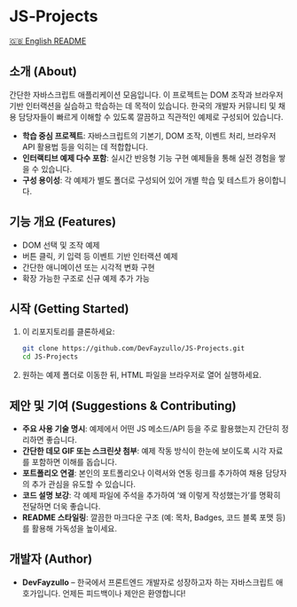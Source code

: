# JS‑Projects

[🇬🇧 English README](./README.md)

## 소개 (About)

간단한 자바스크립트 애플리케이션 모음입니다. 이 프로젝트는 DOM 조작과 브라우저 기반 인터랙션을 실습하고 학습하는 데 목적이 있습니다. 한국의 개발자 커뮤니티 및 채용 담당자들이 빠르게 이해할 수 있도록 깔끔하고 직관적인 예제로 구성되어 있습니다.

- **학습 중심 프로젝트**: 자바스크립트의 기본기, DOM 조작, 이벤트 처리, 브라우저 API 활용법 등을 익히는 데 적합합니다.
- **인터랙티브 예제 다수 포함**: 실시간 반응형 기능 구현 예제들을 통해 실전 경험을 쌓을 수 있습니다.
- **구성 용이성**: 각 예제가 별도 폴더로 구성되어 있어 개별 학습 및 테스트가 용이합니다.

## 기능 개요 (Features)

- DOM 선택 및 조작 예제
- 버튼 클릭, 키 입력 등 이벤트 기반 인터랙션 예제
- 간단한 애니메이션 또는 시각적 변화 구현
- 확장 가능한 구조로 신규 예제 추가 가능

## 시작 (Getting Started)

1. 이 리포지토리를 클론하세요:
   ```bash
   git clone https://github.com/DevFayzullo/JS-Projects.git
   cd JS-Projects
   ```
2. 원하는 예제 폴더로 이동한 뒤, HTML 파일을 브라우저로 열어 실행하세요.

## 제안 및 기여 (Suggestions & Contributing)

- **주요 사용 기술 명시**: 예제에서 어떤 JS 메소드/API 등을 주로 활용했는지 간단히 정리하면 좋습니다.
- **간단한 데모 GIF 또는 스크린샷 첨부**: 예제 작동 방식이 한눈에 보이도록 시각 자료를 포함하면 이해를 돕습니다.
- **포트폴리오 연결**: 본인의 포트폴리오나 이력서와 연동 링크를 추가하여 채용 담당자의 추가 관심을 유도할 수 있습니다.
- **코드 설명 보강**: 각 예제 파일에 주석을 추가하여 ‘왜 이렇게 작성했는가’를 명확히 전달하면 더욱 좋습니다.
- **README 스타일링**: 깔끔한 마크다운 구조 (예: 목차, Badges, 코드 블록 포맷 등)를 활용해 가독성을 높이세요.

## 개발자 (Author)

- **DevFayzullo** – 한국에서 프론트엔드 개발자로 성장하고자 하는 자바스크립트 애호가입니다. 언제든 피드백이나 제안은 환영합니다!
